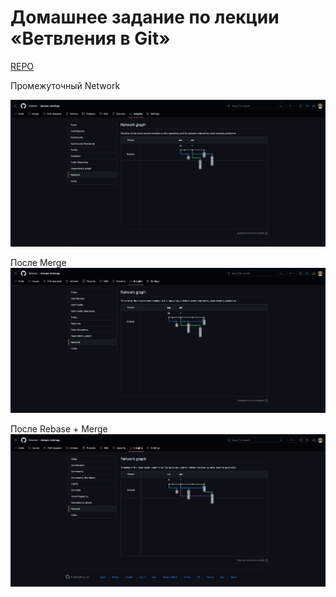 # Домашнее задание по лекции «Ветвления в Git»

[REPO](https://github.com/Sinersis/devops-netology/)

Промежуточный Network

![hw-58-1.png](assets%2Fimages%2Fhw-58%2Fhw-58-1.png)

После Merge
![hw-58-2.png](assets%2Fimages%2Fhw-58%2Fhw-58-2.png)

После Rebase + Merge
![hw-58-3.png](assets%2Fimages%2Fhw-58%2Fhw-58-3.png)